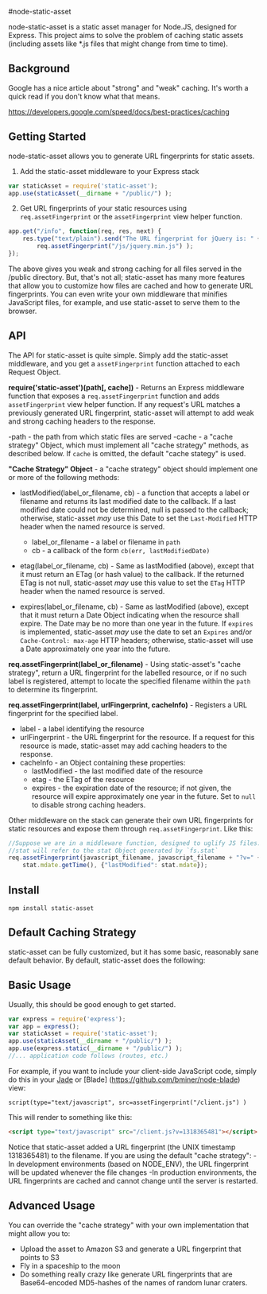 #node-static-asset

node-static-asset is a static asset manager for Node.JS, designed for Express.
This project aims to solve the problem of caching static assets (including
assets like *.js files that might change from time to time).

## Background

Google has a nice article about "strong" and "weak" caching.  It's worth a quick
read if you don't know what that means.

https://developers.google.com/speed/docs/best-practices/caching

## Getting Started

node-static-asset allows you to generate URL fingerprints for static assets.

1. Add the static-asset middleware to your Express stack
```javascript
var staticAsset = require('static-asset');
app.use(staticAsset(__dirname + "/public/") );
```

2. Get URL fingerprints of your static resources using `req.assetFingerprint`
or the `assetFingerprint` view helper function.
```javascript
app.get("/info", function(req, res, next) {
	res.type("text/plain").send("The URL fingerprint for jQuery is: " +
		req.assetFingerprint("/js/jquery.min.js") );
});
```

The above gives you weak and strong caching for all files served in the /public
directory.  But, that's not all; static-asset has many more features that allow
you to customize how files are cached and how to generate URL fingerprints. You
can even write your own middleware that minifies JavaScript files, for example,
and use static-asset to serve them to the browser.

## API

The API for static-asset is quite simple. Simply add the static-asset
middleware, and you get a `assetFingerprint` function attached to each Request
Object.

**require('static-asset')(path[, cache])** - Returns an Express middleware
function that exposes a `req.assetFingerprint` function and adds
`assetFingerprint` view helper function.  If any request's URL matches a
previously generated URL fingerprint, static-asset will attempt to add weak and
strong caching headers to the response.

-path - the path from which static files are served
-cache - a "cache strategy" Object, which must implement all "cache
	strategy" methods, as described below. If `cache` is omitted, the
	default "cache stategy" is used.

**"Cache Strategy" Object** - a "cache strategy" object should implement one or
more of the following methods:

- lastModified(label_or_filename, cb) - a function that accepts a label
	or filename and returns its last modified date to the callback.
	If a last modified date could not be determined, null is passed to the
	callback; otherwise, static-asset *may* use this Date to set the
	`Last-Modified` HTTP header when the named resource is served.

	- label_or_filename - a label or filename in `path`
	- cb - a callback of the form `cb(err, lastModifiedDate)`
- etag(label_or_filename, cb) - Same as lastModified (above), except
	that it must return an ETag (or hash value) to the callback.  If the
	returned ETag is not null, static-asset *may* use this value to set the
	`ETag` HTTP header when the named resource is served.
- expires(label_or_filename, cb) - Same as lastModified (above), except
	that it must return a Date Object indicating when the resource shall
	expire. The Date may be no more than one year in the future. If
	`expires` is implemented, static-asset *may* use the date to set an
	`Expires` and/or `Cache-Control: max-age` HTTP headers; otherwise,
	static-asset will use a Date approximately one year into the future.

**req.assetFingerprint(label_or_filename)** - Using static-asset's "cache
strategy", return a URL fingerprint for the labelled resource, or if no such
label is registered, attempt to locate the specified filename within the `path`
to determine its fingerprint.

**req.assetFingerprint(label, urlFingerprint, cacheInfo)** - Registers a URL
fingerprint for the specified label.

- label - a label identifying the resource
- urlFingerprint - the URL fingerprint for the resource. If a request for this
	resource is made, static-asset may add caching headers to the response.
- cacheInfo - an Object containing these properties:
	- lastModified - the last modified date of the resource
	- etag - the ETag of the resource
	- expires - the expiration date of the resource; if not given, the resource
		will expire approximately one year in the future. Set to `null` to
		disable strong caching headers.

Other middleware on the stack can generate their own URL fingerprints for
static resources and expose them through `req.assetFingerprint`. Like this:

```javascript
//Suppose we are in a middleware function, designed to uglify JS files...
//stat will refer to the stat Object generated by `fs.stat`
req.assetFingerprint(javascript_filename, javascript_filename + "?v=" +
	stat.mdate.getTime(), {"lastModified": stat.mdate});
```

## Install

`npm install static-asset`

## Default Caching Strategy

static-asset can be fully customized, but it has some basic, reasonably sane default behavior.
By default, static-asset does the following:

## Basic Usage

Usually, this should be good enough to get started.

```javascript
var express = require('express');
var app = express();
var staticAsset = require('static-asset');
app.use(staticAsset(__dirname + "/public/") );
app.use(express.static(__dirname + "/public/") );
//... application code follows (routes, etc.)
```

For example, if you want to include your client-side JavaScript code, simply
do this in your [Jade](https://github.com/visionmedia/jade) or [Blade]
(https://github.com/bminer/node-blade) view:

```jade
script(type="text/javascript", src=assetFingerprint("/client.js") )
```

This will render to something like this:

```html
<script type="text/javascript" src="/client.js?v=1318365481"></script>
```

Notice that static-asset added a URL fingerprint (the UNIX timestamp
1318365481) to the filename.
If you are using the default "cache strategy":
	-In development environments (based on NODE_ENV), the URL fingerprint will
		be updated whenever the file changes
	-In production environments, the URL fingerprints are cached and cannot
		change until the server is restarted.

## Advanced Usage

You can override the "cache strategy" with your own implementation that might
allow you to:

- Upload the asset to Amazon S3 and generate a URL fingerprint that points to S3
- Fly in a spaceship to the moon
- Do something really crazy like generate URL fingerprints that are
Base64-encoded MD5-hashes of the names of random lunar craters.
